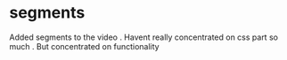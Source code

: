 # segments
Added segments to the video . Havent really concentrated on css part so much . But concentrated on functionality
